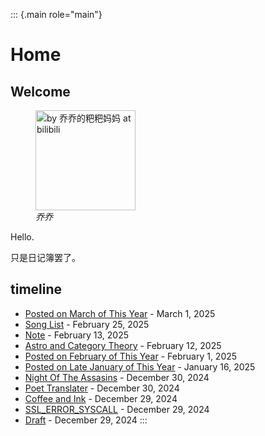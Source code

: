 ::: {.main role="main"}
# Home

## Welcome

<figure>
<img src="./images/azure-pika.jpg" class="float: center" height="160"
alt="by 乔乔的粑粑妈妈 at bilibili" />
<figcaption><em>乔乔</em></figcaption>
</figure>

Hello.

只是日记簿罢了。

## timeline

-   [Posted on March of This Year](./posts/2025-03-01.html) - March 1,
    2025
-   [Song List](./posts/2025-02-25.html) - February 25, 2025
-   [Note](./posts/2025-02-13.html) - February 13, 2025
-   [Astro and Category Theory](./posts/2025-02-12.html) - February 12,
    2025
-   [Posted on February of This Year](./posts/2025-02-01.html) -
    February 1, 2025
-   [Posted on Late January of This Year](./posts/2025-01-16.html) -
    January 16, 2025
-   [Night Of The
    Assasins](./posts/2024-12-30-Triana%2CNight_of_the_Assasins.html) -
    December 30, 2024
-   [Poet
    Translater](./posts/2024-12-30-Triana%2CNight_of_the_Assasins-TransIntro.html) -
    December 30, 2024
-   [Coffee and Ink](./posts/2024-12-29-owl-like-a-writing-desk.html) -
    December 29, 2024
-   [SSL_ERROR_SYSCALL](./posts/2024-12-29-note.html) - December 29,
    2024
-   [Draft](./posts/2024-12-29-Music-Theories.html) - December 29, 2024
:::

